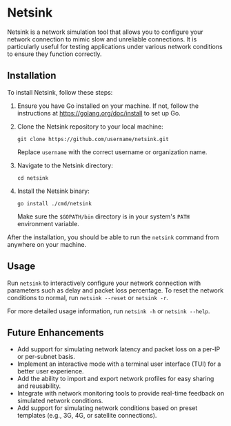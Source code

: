 # Netsink

Netsink is a network simulation tool that allows you to configure your network connection to mimic slow and unreliable connections. It is particularly useful for testing applications under various network conditions to ensure they function correctly.

## Installation

To install Netsink, follow these steps:

1. Ensure you have Go installed on your machine. If not, follow the instructions at https://golang.org/doc/install to set up Go.

2. Clone the Netsink repository to your local machine:

   ```
   git clone https://github.com/username/netsink.git
   ```

   Replace `username` with the correct username or organization name.

3. Navigate to the Netsink directory:

   ```
   cd netsink
   ```

4. Install the Netsink binary:

   ```
   go install ./cmd/netsink
   ```

   Make sure the `$GOPATH/bin` directory is in your system's `PATH` environment variable.

After the installation, you should be able to run the `netsink` command from anywhere on your machine.

## Usage

Run `netsink` to interactively configure your network connection with parameters such as delay and packet loss percentage. To reset the network conditions to normal, run `netsink --reset` or `netsink -r`.

For more detailed usage information, run `netsink -h` or `netsink --help`.

## Future Enhancements

- Add support for simulating network latency and packet loss on a per-IP or per-subnet basis.
- Implement an interactive mode with a terminal user interface (TUI) for a better user experience.
- Add the ability to import and export network profiles for easy sharing and reusability.
- Integrate with network monitoring tools to provide real-time feedback on simulated network conditions.
- Add support for simulating network conditions based on preset templates (e.g., 3G, 4G, or satellite connections).